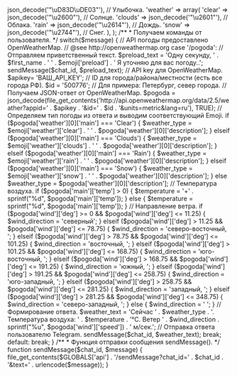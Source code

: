 <?php
/**
 * Telegram Bot access token и URL.
 */
$access_token = 'ВАШ_ACCESS_TOKEN';
$api = 'https://api.telegram.org/bot' . $access_token;

/**
 * Задаём основные переменные.
 */
$output = json_decode(file_get_contents('php://input'), TRUE);
$chat_id = $output['message']['chat']['id'];
$first_name = $output['message']['chat']['first_name'];
$message = $output['message']['text'];

/**
 * Emoji для лучшего визуального оформления.
 */
$emoji = array(
  'preload' => json_decode('"\uD83D\uDE03"'), // Улыбочка.
  'weather' => array(
    'clear' => json_decode('"\u2600"'), // Солнце.
    'clouds' => json_decode('"\u2601"'), // Облака.
    'rain' => json_decode('"\u2614"'), // Дождь.
    'snow' => json_decode('"\u2744"'), // Снег.
  ),
);

/**
 * Получаем команды от пользователя.
 */
switch($message) {
  // API погоды предоставлено OpenWeatherMap.
  // @see http://openweathermap.org
  case '/pogoda':
    // Отправляем приветственный текст.
    $preload_text = 'Одну секунду, ' . $first_name . ' ' . $emoji['preload'] . ' Я уточняю для вас погоду..';
    sendMessage($chat_id, $preload_text);
    // API key для OpenWeatherMap.
    $apikey= 'ВАШ_API_KEY';
    // ID для города/района/местности (есть все города РФ).
    $id = '500776'; // Для примера: Петербург, север города.
    // Получаем JSON-ответ от OpenWeatherMap.
    $pogoda = json_decode(file_get_contents('http://api.openweathermap.org/data/2.5/weather?appid=' . $apikey . '&id=' . $id . '&units=metric&lang=ru'), TRUE);
    // Определяем тип погоды из ответа и выводим соответствующий Emoji.
    if ($pogoda['weather'][0]['main'] === 'Clear') { $weather_type = $emoji['weather']['clear'] . ' ' . $pogoda['weather'][0]['description']; }
    elseif ($pogoda['weather'][0]['main'] === 'Clouds') { $weather_type = $emoji['weather']['clouds'] . ' ' . $pogoda['weather'][0]['description']; }
    elseif ($pogoda['weather'][0]['main'] === 'Rain') { $weather_type = $emoji['weather']['rain'] . ' ' . $pogoda['weather'][0]['description']; }
    elseif ($pogoda['weather'][0]['main'] === 'Snow') { $weather_type = $emoji['weather']['snow'] . ' ' . $pogoda['weather'][0]['description']; }
    else $weather_type = $pogoda['weather'][0]['description'];
    // Температура воздуха.
    if ($pogoda['main']['temp'] > 0) { $temperature = '+' . sprintf("%d", $pogoda['main']['temp']); }
    else { $temperature = sprintf("%d", $pogoda['main']['temp']); }
    // Направление ветра.
    if ($pogoda['wind']['deg'] >= 0 && $pogoda['wind']['deg'] <= 11.25) { $wind_direction = 'северный'; }
    elseif ($pogoda['wind']['deg'] > 11.25 && $pogoda['wind']['deg'] <= 78.75) { $wind_direction = 'северо-восточный, '; }
    elseif ($pogoda['wind']['deg'] > 78.75 && $pogoda['wind']['deg'] <= 101.25) { $wind_direction = 'восточный, '; }
    elseif ($pogoda['wind']['deg'] > 101.25 && $pogoda['wind']['deg'] <= 168.75) { $wind_direction = 'юго-восточный, '; }
    elseif ($pogoda['wind']['deg'] > 168.75 && $pogoda['wind']['deg'] <= 191.25) { $wind_direction = 'южный, '; }
    elseif ($pogoda['wind']['deg'] > 191.25 && $pogoda['wind']['deg'] <= 258.75) { $wind_direction = 'юго-западный, '; }
    elseif ($pogoda['wind']['deg'] > 258.75 && $pogoda['wind']['deg'] <= 281.25) { $wind_direction = 'западный, '; }
    elseif ($pogoda['wind']['deg'] > 281.25 && $pogoda['wind']['deg'] <= 348.75) { $wind_direction = 'северо-западный, '; }
    else { $wind_direction = ' '; }
    // Формирование ответа.
    $weather_text = 'Сейчас ' . $weather_type . '. Температура воздуха: ' . $temperature . '°C. Ветер ' . $wind_direction . sprintf("%u", $pogoda['wind']['speed']) . ' м/сек.';
    // Отправка ответа пользователю Telegram.
    sendMessage($chat_id, $weather_text);
    break;
  default:
    break;
}

/**
 * Функция отправки сообщения sendMessage().
 */
function sendMessage($chat_id, $message) {
  file_get_contents($GLOBALS['api'] . '/sendMessage?chat_id=' . $chat_id . '&text=' . urlencode($message));
}
